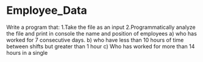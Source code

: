 # Employee_Data
Write a program that:
1.Take the file as an input
2.Programmatically analyze the file and print in console the name and position of employees
a) who has worked for 7 consecutive days.
b) who have less than 10 hours of time between shifts but greater than 1 hour
c) Who has worked for more than 14 hours in a single
